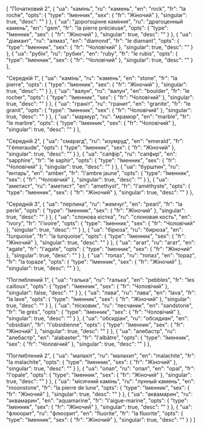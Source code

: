 [
  "Початковий 2",
  {
    "ua": "камінь",
    "ru": "камень",
    "en": "rock",
    "fr": "la roche",
    "opts": {
      "type": "Іменник",
      "sex": {
        "fr": "Жіночий"
      },
      "singular": true,
      "desc": ""
    }
  },
  {
    "ua": "дорогоцінне каміння",
    "ru": "драгоценный камень",
    "en": "gem",
    "fr": "la pierre précieuse",
    "opts": {
      "type": "Іменник",
      "sex": {
        "fr": "Жіночий"
      },
      "singular": true,
      "desc": ""
    }
  },
  {
    "ua": "діамант",
    "ru": "алмаз",
    "en": "diamond",
    "fr": "le diamant",
    "opts": {
      "type": "Іменник",
      "sex": {
        "fr": "Чоловічий"
      },
      "singular": true,
      "desc": ""
    }
  },
  {
    "ua": "рубін",
    "ru": "рубин",
    "en": "ruby",
    "fr": "le rubis",
    "opts": {
      "type": "Іменник",
      "sex": {
        "fr": "Чоловічий"
      },
      "singular": true,
      "desc": ""
    }
  },



  "Середній 1",
  {
    "ua": "камінь",
    "ru": "камень",
    "en": "stone",
    "fr": "la pierre",
    "opts": {
      "type": "Іменник",
      "sex": {
        "fr": "Жіночий"
      },
      "singular": true,
      "desc": ""
    }
  },
  {
    "ua": "валун",
    "ru": "валун",
    "en": "boulder",
    "fr": "le rocher",
    "opts": {
      "type": "Іменник",
      "sex": {
        "fr": "Чоловічий"
      },
      "singular": true,
      "desc": ""
    }
  },
  {
    "ua": "граніт",
    "ru": "гранит",
    "en": "granite",
    "fr": "le granit",
    "opts": {
      "type": "Іменник",
      "sex": {
        "fr": "Чоловічий"
      },
      "singular": true,
      "desc": ""
    }
  },
  {
    "ua": "мармур",
    "ru": "мрамор",
    "en": "marble",
    "fr": "le marbre",
    "opts": {
      "type": "Іменник",
      "sex": {
        "fr": "Чоловічий"
      },
      "singular": true,
      "desc": ""
    }
  },



  "Середній 2",
  {
    "ua": "смарагд",
    "ru": "изумруд",
    "en": "emerald",
    "fr": "l'émeraude",
    "opts": {
      "type": "Іменник",
      "sex": {
        "fr": "Жіночий"
      },
      "singular": true,
      "desc": ""
    }
  },
  {
    "ua": "сапфір",
    "ru": "сапфир",
    "en": "sapphire",
    "fr": "le saphir",
    "opts": {
      "type": "Іменник",
      "sex": {
        "fr": "Чоловічий"
      },
      "singular": true,
      "desc": ""
    }
  },
  {
    "ua": "бурштин",
    "ru": "янтарь",
    "en": "amber",
    "fr": "l'ambre jaune",
    "opts": {
      "type": "Іменник",
      "sex": {
        "fr": "Чоловічий"
      },
      "singular": true,
      "desc": ""
    }
  },
  {
    "ua": "аметист",
    "ru": "аметист",
    "en": "amethyst",
    "fr": "l'améthyste",
    "opts": {
      "type": "Іменник",
      "sex": {
        "fr": "Жіночий"
      },
      "singular": true,
      "desc": ""
    }
  },



  "Середній 3",
  {
    "ua": "перлина",
    "ru": "жемчуг",
    "en": "pearl",
    "fr": "la perle",
    "opts": {
      "type": "Іменник",
      "sex": {
        "fr": "Жіночий"
      },
      "singular": true,
      "desc": ""
    }
  },
  {
    "ua": "слонова кістка",
    "ru": "слоновая кость",
    "en": "ivory",
    "fr": "l'ivoire",
    "opts": {
      "type": "Іменник",
      "sex": {
        "fr": "Чоловічий"
      },
      "singular": true,
      "desc": ""
    }
  },
  {
    "ua": "бірюза",
    "ru": "бирюза",
    "en": "turquoise",
    "fr": "la turquoise",
    "opts": {
      "type": "Іменник",
      "sex": {
        "fr": "Жіночий"
      },
      "singular": true,
      "desc": ""
    }
  },
  {
    "ua": "агат",
    "ru": "агат",
    "en": "agate",
    "fr": "l'agate",
    "opts": {
      "type": "Іменник",
      "sex": {
        "fr": "Жіночий"
      },
      "singular": true,
      "desc": ""
    }
  },
  {
    "ua": "топаз",
    "ru": "топаз",
    "en": "topaz",
    "fr": "la topaze",
    "opts": {
      "type": "Іменник",
      "sex": {
        "fr": "Жіночий"
      },
      "singular": true,
      "desc": ""
    }
  },



  "Поглиблений 1",
  {
    "ua": "галька",
    "ru": "галька",
    "en": "pebbles",
    "fr": "les cailloux",
    "opts": {
      "type": "Іменник",
      "sex": {
        "fr": "Чоловічий"
      },
      "singular": false,
      "desc": ""
    }
  },
  {
    "ua": "лава",
    "ru": "лава",
    "en": "lava",
    "fr": "la lave",
    "opts": {
      "type": "Іменник",
      "sex": {
        "fr": "Жіночий"
      },
      "singular": true,
      "desc": ""
    }
  },
  {
    "ua": "пісковик",
    "ru": "песчаник",
    "en": "sandstone",
    "fr": "le grès",
    "opts": {
      "type": "Іменник",
      "sex": {
        "fr": "Чоловічий"
      },
      "singular": true,
      "desc": ""
    }
  },
  {
    "ua": "обсидіан",
    "ru": "обсидиан",
    "en": "obsidian",
    "fr": "l'obsidienne",
    "opts": {
      "type": "Іменник",
      "sex": {
        "fr": "Жіночий"
      },
      "singular": true,
      "desc": ""
    }
  },
  {
    "ua": "алебастр",
    "ru": "алебастр",
    "en": "alabaster",
    "fr": "l'albâtre",
    "opts": {
      "type": "Іменник",
      "sex": {
        "fr": "Чоловічий"
      },
      "singular": true,
      "desc": ""
    }
  },



  "Поглиблений 2",
  {
    "ua": "малахіт",
    "ru": "малахит",
    "en": "malachite",
    "fr": "la malachite",
    "opts": {
      "type": "Іменник",
      "sex": {
        "fr": "Жіночий"
      },
      "singular": true,
      "desc": ""
    }
  },
  {
    "ua": "опал",
    "ru": "опал",
    "en": "opal",
    "fr": "l'opale",
    "opts": {
      "type": "Іменник",
      "sex": {
        "fr": "Жіночий"
      },
      "singular": true,
      "desc": ""
    }
  },
  {
    "ua": "місячний камінь",
    "ru": "лунный камень",
    "en": "moonstone",
    "fr": "la pierre de lune",
    "opts": {
      "type": "Іменник",
      "sex": {
        "fr": "Жіночий"
      },
      "singular": true,
      "desc": ""
    }
  },
  {
    "ua": "аквамарин",
    "ru": "аквамарин",
    "en": "aquamarine",
    "fr": "l'aigue-marine",
    "opts": {
      "type": "Іменник",
      "sex": {
        "fr": "Жіночий"
      },
      "singular": true,
      "desc": ""
    }
  },
  {
    "ua": "флюорит",
    "ru": "флюорит",
    "en": "fluorite",
    "fr": "la fluorite",
    "opts": {
      "type": "Іменник",
      "sex": {
        "fr": "Жіночий"
      },
      "singular": true,
      "desc": ""
    }
  }
]
